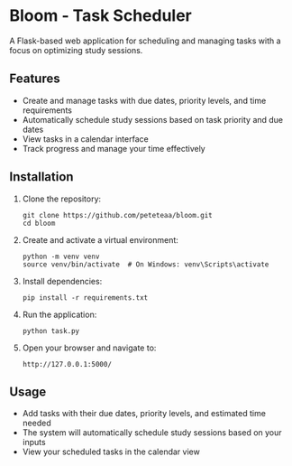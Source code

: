 # Bloom - Task Scheduler

A Flask-based web application for scheduling and managing tasks with a focus on optimizing study sessions.

## Features

- Create and manage tasks with due dates, priority levels, and time requirements
- Automatically schedule study sessions based on task priority and due dates
- View tasks in a calendar interface
- Track progress and manage your time effectively

## Installation

1. Clone the repository:
   ```
   git clone https://github.com/peteteaa/bloom.git
   cd bloom
   ```

2. Create and activate a virtual environment:
   ```
   python -m venv venv
   source venv/bin/activate  # On Windows: venv\Scripts\activate
   ```

3. Install dependencies:
   ```
   pip install -r requirements.txt
   ```

4. Run the application:
   ```
   python task.py
   ```

5. Open your browser and navigate to:
   ```
   http://127.0.0.1:5000/
   ```

## Usage

- Add tasks with their due dates, priority levels, and estimated time needed
- The system will automatically schedule study sessions based on your inputs
- View your scheduled tasks in the calendar view
